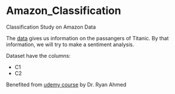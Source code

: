 # Amazon_Classification
Classification Study on Amazon Data

The [data](https://www.kaggle.com/c/titanic/data "kaggle titanic data") gives us information on the passangers of Titanic. 
By that information, we will try to make a sentiment analysis.

Dataset have the columns:

- C1
- C2

Benefited from [udemy course](https://www.udemy.com/machine-learning-classification) by Dr. Ryan Ahmed
